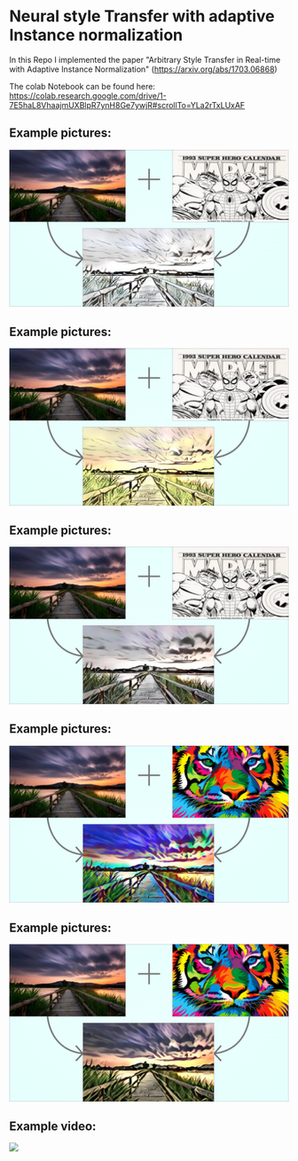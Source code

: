# Neural style Transfer with adaptive Instance normalization

In this Repo I implemented the paper "Arbitrary Style Transfer in Real-time with Adaptive Instance Normalization" (https://arxiv.org/abs/1703.06868)    

The colab Notebook can be found here: https://colab.research.google.com/drive/1-7E5haL8VhaajmUXBlpR7ynH8Ge7ywjR#scrollTo=YLa2rTxLUxAF  

## Example pictures:
![](Examples/picture1lowres.png)  

## Example pictures:
![](Examples/picture1keepcolor.png)  

## Example pictures:
![](Examples/picture1loweralpha.png)  

## Example pictures:
![](Examples/picture3lowres.png)

## Example pictures:
![](Examples/picture3keepcolor.png)

## Example video:
![](Examples/outputGIF.gif)
